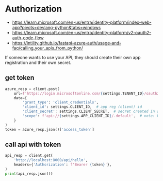 # Authorization
- https://learn.microsoft.com/en-us/entra/identity-platform/index-web-app?pivots=devlang-python&tabs=windows
- https://learn.microsoft.com/en-us/entra/identity-platform/v2-oauth2-auth-code-flow
- https://intility.github.io/fastapi-azure-auth/usage-and-faq/calling_your_apis_from_python/

If someone wants to use your API, they should create their own app registration and their own secret.

## get token
```py
azure_resp = client.post(
    url=f'https://login.microsoftonline.com/{settings.TENANT_ID}/oauth2/v2.0/token',
    data={
        'grant_type': 'client_credentials',
        'client_id': settings.CLIENT_ID,  # app reg (client) id
        'client_secret': settings.CLIENT_SECRET,  # secret created in app reg
        'scope': f'api://{settings.APP_CLIENT_ID}/.default',  # note: NOT .user_impersonation
    }
)
token = azure_resp.json()['access_token']
```

## call api with token
```py
api_resp = client.get(
    'http://localhost:8000/api/hello',
    headers={'Authorization': f'Bearer {token}'},
)
print(api_resp.json())
```
